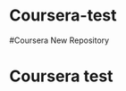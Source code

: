 # Coursera-test
#Coursera New Repository
<html>
  <head>
    <title>Hello Coursera !</title>
  </head>
  <body>
    <h1>Coursera test</h1>
    </body>
  </html>
